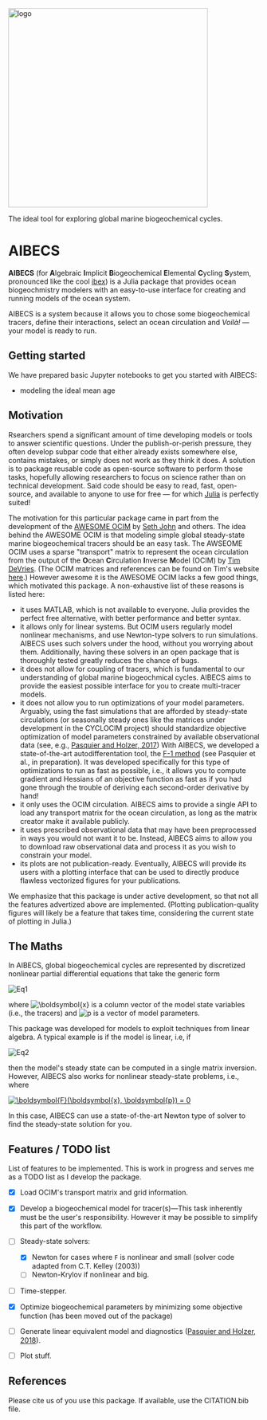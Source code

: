 
<img src="https://user-images.githubusercontent.com/4486578/57189839-c422db00-6f56-11e9-9e1d-26c8d9208702.png" alt="logo" title="AIBECS_logo" align="center" height="400"/>


The ideal tool for exploring global marine biogeochemical cycles.


# AIBECS

**AIBECS** (for **A**lgebraic **I**mplicit **B**iogeochemical **E**lemental **C**ycling **S**ystem, pronounced like the cool [ibex](https://en.wikipedia.org/wiki/Ibex)) is a Julia package that provides ocean biogeochmistry modelers with an easy-to-use interface for creating and running models of the ocean system.

AIBECS is a system because it allows you to chose some biogeochemical tracers, define their interactions, select an ocean circulation and *Voilà!* — your model is ready to run.

## Getting started

We have prepared basic Jupyter notebooks to get you started with AIBECS:
- modeling the ideal mean age

## Motivation

Rsearchers spend a significant amount of time developing models or tools to answer scientific questions.
Under the publish-or-perish pressure, they often develop subpar code that either already exists somewhere else, contains mistakes, or simply does not work as they think it does.
A solution is to package reusable code as open-source software to perform those tasks, hopefully allowing researchers to focus on science rather than on technical development.
Said code should be easy to read, fast, open-source, and available to anyone to use for free — for which [Julia](https://julialang.org) is perfectly suited!

The motivation for this particular package came in part from the development of the [AWESOME OCIM](https://github.com/hengdiliang/AWESOME-OCIM-v1.1) by [Seth John](https://dornsife.usc.edu/cf/earth/faculty_display.cfm?Person_ID=1063621) and others.
The idea behind the AWESOME OCIM is that modeling simple global steady-state marine biogeochemical tracers should be an easy task.
The AWSEOME OCIM uses a sparse "transport" matrix to represent the ocean circulation from the output of the **O**cean **C**irculation **I**nverse **M**odel (OCIM) by [Tim DeVries](https://tdevries.eri.ucsb.edu).
(The OCIM matrices and references can be found on Tim's website [here](https://tdevries.eri.ucsb.edu/models-and-data-products/).)
However awesome it is the AWESOME OCIM lacks a few good things, which motivated this package.
A non-exhaustive list of these reasons is listed here:
- it uses MATLAB, which is not available to everyone. 
    Julia provides the perfect free alternative, with better performance and better syntax. 
- it allows only for linear systems. 
    But OCIM users regularly model nonlinear mechanisms, and use Newton-type solvers to run simulations.
    AIBECS uses such solvers under the hood, without you worrying about them.
    Additionally, having these solvers in an open package that is thoroughly tested greatly reduces the chance of bugs.
- it does not allow for coupling of tracers, which is fundamental to our understanding of global marine biogeochmical cycles.
    AIBECS aims to provide the easiest possible interface for you to create multi-tracer models.
- it does not allow you to run optimizations of your model parameters.
    Arguably, using the fast simulations that are afforded by steady-state circulations (or seasonally steady ones like the matrices under development in the CYCLOCIM project) should standardize objective optimization of model parameters constrained by available observational data (see, e.g., [Pasquier and Holzer, 2017](https://www.biogeosciences.net/14/4125/2017/))
    With AIBECS, we developed a state-of-the-art autodifferentation tool, the [F-1 method](https://github.com/briochemc/F1Method.jl) (see Pasquier et al., in preparation).
    It was developed specifically for this type of optimizations to run as fast as possible, i.e., it allows you to compute gradient and Hessians of an objective function as fast as if you had gone through the trouble of deriving each second-order derivative by hand!
- it only uses the OCIM circulation.
    AIBECS aims to provide a single API to load any transport matrix for the ocean circulation, as long as the matrix creator make it available publicly.
- it uses prescribed observational data that may have been preprocessed in ways you would not want it to be.
    Instead, AIBECS aims to allow you to download raw observational data and process it as you wish to constrain your model.
- its plots are not publication-ready.
    Eventually, AIBECS will provide its users with a plotting interface that can be used to directly produce flawless vectorized figures for your publications.

We emphasize that this package is under active development, so that not all the features advertized above are implemented.
(Plotting publication-quality figures will likely be a feature that takes time, considering the current state of plotting in Julia.)


## The Maths

In AIBECS, global biogeochemical cycles are represented by discretized nonlinear partial differential equations that take the generic form

<img src="https://latex.codecogs.com/svg.latex?&space;\frac{\partial&space;\boldsymbol{x}}{\partial&space;t}&space;=&space;\boldsymbol{F}(\boldsymbol{x},&space;\boldsymbol{p},&space;t)" title="Eq1"/>

where <img src="https://latex.codecogs.com/svg.latex?\inline&space;\large&space;\boldsymbol{x}" title="\boldsymbol{x}" /> is a column vector of the model state variables (i.e., the tracers) and <img src="https://latex.codecogs.com/svg.latex?\inline&space;\large&space;\boldsymbol{p}" title="p"/> is a vector of model parameters.

This package was developed for models to exploit techniques from linear algebra.
A typical example is if the model is linear, i.e, if

<img src="https://latex.codecogs.com/svg.latex?&space;\boldsymbol{F}(\boldsymbol{x},&space;\boldsymbol{p},&space;t)&space;=&space;\mathbf{A}\,\boldsymbol{x}" title="Eq2"/>

then the model's steady state can be computed in a single matrix inversion.
However, AIBECS also works for nonlinear steady-state problems, i.e., where

<a href="https://www.codecogs.com/eqnedit.php?latex=\boldsymbol{F}(\boldsymbol{x},&space;\boldsymbol{p})&space;=&space;0" target="_blank"><img src="https://latex.codecogs.com/svg.latex?\boldsymbol{F}(\boldsymbol{x},&space;\boldsymbol{p})&space;=&space;0" title="\boldsymbol{F}(\boldsymbol{x}, \boldsymbol{p}) = 0" /></a>

In this case, AIBECS can use a state-of-the-art Newton type of solver to find the steady-state solution for you.

## Features / TODO list

List of features to be implemented.
This is work in progress and serves me as a TODO list as I develop the package.

-  [x] Load OCIM's transport matrix and grid information.
-  [x] Develop a biogeochemical model for tracer(s)—This task inherently must be the user's responsibility. However it may be possible to simplify this part of the workflow.
-  [ ] Steady-state solvers:
    - [x] Newton for cases where `F` is nonlinear and small (solver code adapted from C.T. Kelley (2003))
    - [ ] Newton-Krylov if nonlinear and big.
-  [ ] Time-stepper.
-  [x] Optimize biogeochemical parameters by minimizing some objective function (has been moved out of the package)
-  [ ] Generate linear equivalent model and diagnostics ([Pasquier and Holzer, 2018](https://www.biogeosciences.net/15/7177/2018/)).
-  [ ] Plot stuff.


## References

Please cite us of you use this package.
If available, use the CITATION.bib file.
